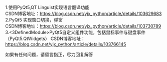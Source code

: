 1.<Translation>使用PyQt5,QT Linguist实现语言翻译功能   
CSDN博客地址：https://blog.csdn.net/yjx_python/article/details/103629683   
2.<WindowsChange>PyQt5 实现窗口切换，弹窗  
CSDN博客地址：https://blog.csdn.net/yjx_python/article/details/103730789  
3.<3DefinedModule>PyQt5自定义组件功能，包括鼠标事件与键盘事件（PyQt5.QtWidgets）
CSDN博客地址：https://blog.csdn.net/yjx_python/article/details/103766145

如果有任何问题，请留言指正，尽力回复解答
